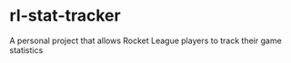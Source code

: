 # rl-stat-tracker
A personal project that allows Rocket League players to track their game statistics
